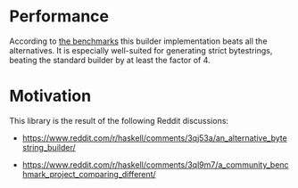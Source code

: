 # Performance

According to [the benchmarks](https://github.com/nikita-volkov/bytestring-builders-benchmark) this builder implementation beats all the alternatives. It is especially well-suited for generating strict bytestrings, beating the standard builder by at least the factor of 4.

# Motivation

This library is the result of the following Reddit discussions:

* https://www.reddit.com/r/haskell/comments/3qj53a/an_alternative_bytestring_builder/

* https://www.reddit.com/r/haskell/comments/3ql9m7/a_community_benchmark_project_comparing_different/
